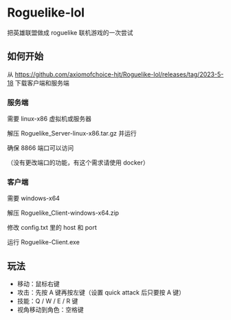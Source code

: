 # Roguelike-lol

把英雄联盟做成 roguelike 联机游戏的一次尝试

## 如何开始

从 https://github.com/axiomofchoice-hjt/Roguelike-lol/releases/tag/2023-5-18 下载客户端和服务端

### 服务端

需要 linux-x86 虚拟机或服务器

解压 Roguelike_Server-linux-x86.tar.gz 并运行

确保 8866 端口可以访问

（没有更改端口的功能，有这个需求请使用 docker）

### 客户端

需要 windows-x64

解压 Roguelike_Client-windows-x64.zip

修改 config.txt 里的 host 和 port

运行 Roguelike-Client.exe

## 玩法

- 移动：鼠标右键
- 攻击：先按 A 键再按左键（设置 quick attack 后只要按 A 键）
- 技能：Q / W / E / R 键
- 视角移动到角色：空格键
